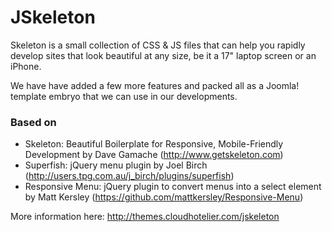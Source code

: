 JSkeleton
===

Skeleton is a small collection of CSS & JS files that can help you rapidly develop sites that look beautiful at any size, be it a 17" laptop screen or an iPhone.

We have have added a few more features and packed all as a Joomla! template embryo that we can use in our developments.

### Based on

- Skeleton: Beautiful Boilerplate for Responsive, Mobile-Friendly Development by Dave Gamache (http://www.getskeleton.com)
- Superfish: jQuery menu plugin by Joel Birch (http://users.tpg.com.au/j_birch/plugins/superfish)
- Responsive Menu: jQuery plugin to convert menus into a select element by Matt Kersley (https://github.com/mattkersley/Responsive-Menu)

More information here: http://themes.cloudhotelier.com/jskeleton